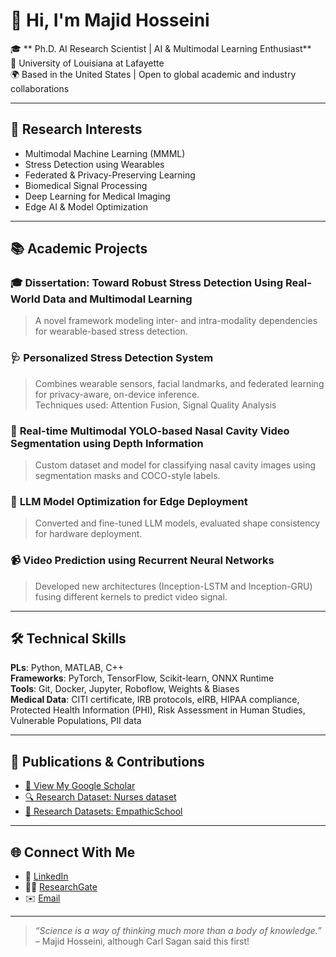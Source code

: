 # 👋 Hi, I'm Majid Hosseini

🎓 ** Ph.D. AI Research Scientist | AI & Multimodal Learning Enthusiast**  
📍 University of Louisiana at Lafayette  
🌍 Based in the United States | Open to global academic and industry collaborations  

---

## 🧠 Research Interests

- Multimodal Machine Learning (MMML)  
- Stress Detection using Wearables  
- Federated & Privacy-Preserving Learning  
- Biomedical Signal Processing  
- Deep Learning for Medical Imaging  
- Edge AI & Model Optimization  

---

## 📚 Academic Projects

### 🎓 **Dissertation: Toward Robust Stress Detection Using Real-World Data and Multimodal Learning**  
> A novel framework modeling inter- and intra-modality dependencies for wearable-based stress detection.

### 🩺 **Personalized Stress Detection System**  
> Combines wearable sensors, facial landmarks, and federated learning for privacy-aware, on-device inference.  
> Techniques used: Attention Fusion, Signal Quality Analysis

### 🧪 **Real-time Multimodal YOLO-based Nasal Cavity Video Segmentation using Depth Information**  
> Custom dataset and model for classifying nasal cavity images using segmentation masks and COCO-style labels.

### 🧠 **LLM Model Optimization for Edge Deployment**  
> Converted and fine-tuned LLM models, evaluated shape consistency for hardware deployment.

### 📹 **Video Prediction using Recurrent Neural Networks**  
> Developed new architectures (Inception-LSTM and Inception-GRU) fusing different kernels to predict video signal.

---

## 🛠️ Technical Skills

**PLs**: Python, MATLAB, C++  
**Frameworks**: PyTorch, TensorFlow, Scikit-learn, ONNX Runtime  
**Tools**: Git, Docker, Jupyter, Roboflow, Weights & Biases  
**Medical Data**: CITI certificate, IRB protocols, eIRB, HIPAA compliance, Protected Health Information (PHI), Risk Assessment in Human Studies, Vulnerable Populations, PII data 

---

## 📄 Publications & Contributions

- [📖 View My Google Scholar](https://scholar.google.com/citations?user=extlrYAAAAAJ&hl=en)  
- [🔍 Research Dataset: Nurses dataset](https://datadryad.org/dataset/doi:10.5061/dryad.5hqbzkh6f)
- [🔬 Research Datasets: EmpathicSchool](https://zenodo.org/uploads/15556502)

---

## 🌐 Connect With Me

- 🔗 [LinkedIn](linkedin.com/in/majid-hosseini-2684735b)  
- 🧑‍🔬 [ResearchGate](https://www.researchgate.net/profile/Majid-Hosseini-7?ev=hdr_xprf)  
- ✉️ [Email](mailto:majid.hosseini@louisiana.edu)  

---

> _“Science is a way of thinking much more than a body of knowledge.”_ – Majid Hosseini, although Carl Sagan said this first!
